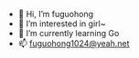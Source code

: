 - 👋 Hi, I’m fuguohong
- 👀 I’m interested in girl~
- 🌱 I’m currently learning Go
- 📫 fuguohong1024@yeah.net
